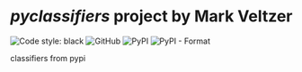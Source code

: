 

# *pyclassifiers* project by Mark Veltzer

![Code style: black](https://img.shields.io/badge/code%20style-black-000000.svg)
![GitHub](https://img.shields.io/github/license/veltzer/pyclassifiers)
![PyPI](https://img.shields.io/pypi/v/pyclassifiers)
![PyPI - Format](https://img.shields.io/pypi/format/pyclassifiers)

classifiers from pypi

